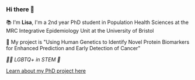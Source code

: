 ### Hi there 👋

📚 I'm <b>Lisa</b>, I'm a 2nd year PhD student in Population Health Sciences at the MRC Integrative Epidemiology Unit at the University of Bristol 

🧬 My project is "Using Human Genetics to Identify Novel Protein Biomarkers for Enhanced Prediction and Early Detection of Cancer" 

<i> 🏳️‍🌈 LGBTQ+ in STEM 🔬 </i>

[Learn about my PhD project here](https://www.youtube.com/shorts/67TlIAcx9xg)
